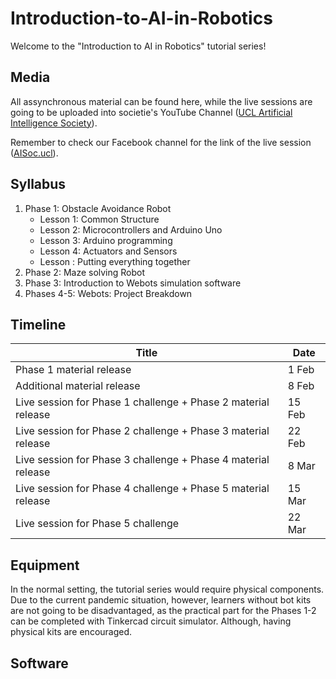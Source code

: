 # Introduction-to-AI-in-Robotics

Welcome to the "Introduction to AI in Robotics" tutorial series!

## Media

All assynchronous material can be found here, while the live sessions are going to be uploaded into societie's YouTube Channel ([UCL Artificial Intelligence Society](https://www.youtube.com/channel/UC-5Whp878nPjOqKaL0tsDoA)).

Remember to check our Facebook channel for the link of the live session ([AISoc.ucl](https://www.facebook.com/AISoc.ucl)).


## Syllabus

1. Phase 1: Obstacle Avoidance Robot
   - Lesson 1: Common Structure
   - Lesson 2: Microcontrollers and Arduino Uno
   - Lesson 3: Arduino programming
   - Lesson 4: Actuators and Sensors
   - Lesson : Putting everything together
2. Phase 2: Maze solving Robot
3. Phase 3: Introduction to Webots simulation software
4. Phases 4-5: Webots: Project Breakdown

## Timeline

| Title | Date |
| --- | --- |
| Phase 1 material release | 1 Feb |
| Additional material release | 8 Feb |
| Live session for Phase 1 challenge + Phase 2 material release | 15 Feb |
| Live session for Phase 2 challenge + Phase 3 material release | 22 Feb |
| Live session for Phase 3 challenge + Phase 4 material release | 8 Mar |
| Live session for Phase 4 challenge + Phase 5 material release | 15 Mar |
| Live session for Phase 5 challenge | 22 Mar |


## Equipment

In the normal setting, the tutorial series would require physical components. Due to the current pandemic situation, however, learners without bot kits are not going to be disadvantaged, as the practical part for the Phases 1-2 can be completed with Tinkercad circuit simulator. 
Although, having physical kits are encouraged.

## Software
